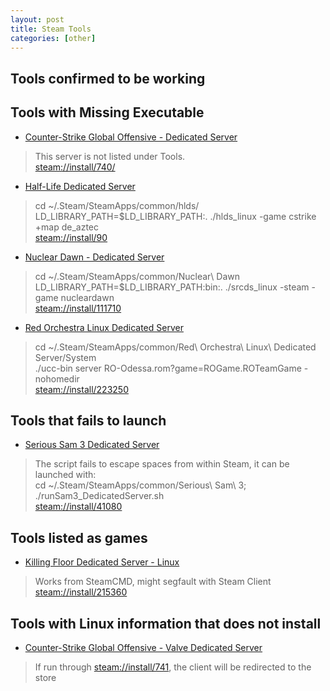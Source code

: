 ```yaml
---
layout: post
title: Steam Tools
categories: [other]
---
```


Tools confirmed to be working
-----------------------------


Tools with Missing Executable
-----------------------------
- [Counter-Strike Global Offensive - Dedicated Server]()
> This server is not listed under Tools.  
[steam://install/740/](steam://install/740)
- [Half-Life Dedicated Server]()  
> cd ~/.Steam/SteamApps/common/hlds/  
> LD_LIBRARY_PATH=$LD_LIBRARY_PATH:. ./hlds_linux -game cstrike +map de_aztec  
[steam://install/90](steam://install/90)
- [Nuclear Dawn - Dedicated Server]()  
> cd ~/.Steam/SteamApps/common/Nuclear\ Dawn
> LD_LIBRARY_PATH=$LD_LIBRARY_PATH:bin:. ./srcds_linux  -steam -game nucleardawn  
[steam://install/111710](steam://install/111710)
- [Red Orchestra Linux Dedicated Server]()  
> cd ~/.Steam/SteamApps/common/Red\ Orchestra\ Linux\ Dedicated Server/System  
> ./ucc-bin server RO-Odessa.rom?game=ROGame.ROTeamGame -nohomedir  
[steam://install/223250](steam://install/223250)

Tools that fails to launch
--------------------------
- [Serious Sam 3 Dedicated Server]()
> The script fails to escape spaces from within Steam, it can be launched with:  
> cd ~/.Steam/SteamApps/common/Serious\ Sam\ 3; ./runSam3_DedicatedServer.sh  
[steam://install/41080](steam://install/41080)

Tools listed as games
---------------------
- [Killing Floor Dedicated Server - Linux]()  
> Works from SteamCMD, might segfault with Steam Client
[steam://install/215360](steam://install/215360)

Tools with Linux information that does not install
--------------------------------------------------
- [Counter-Strike Global Offensive - Valve Dedicated Server]()
> If run through [steam://install/741](steam://install/741), the client will be redirected to the store

